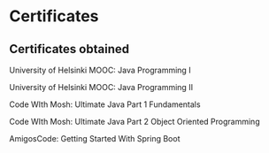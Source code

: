 # Certificates
Certificates obtained 
---------------------


University of Helsinki MOOC: Java Programming I

University of Helsinki MOOC: Java Programming II


Code WIth Mosh: Ultimate Java Part 1 Fundamentals

Code WIth Mosh: Ultimate Java Part 2 Object Oriented Programming


AmigosCode: Getting Started With Spring Boot


